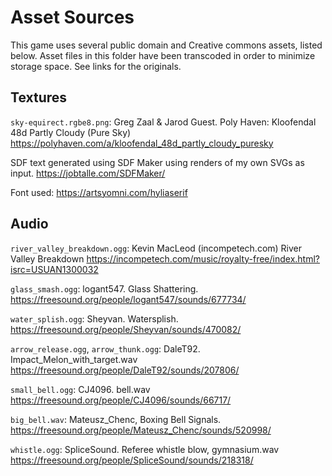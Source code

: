 Asset Sources
=============

This game uses several public domain and Creative commons assets, listed below.
Asset files in this folder have been transcoded in order to minimize storage space.
See links for the originals.

Textures
--------

`sky-equirect.rgbe8.png`: Greg Zaal & Jarod Guest. 
Poly Haven: Kloofendal 48d Partly Cloudy (Pure Sky)
https://polyhaven.com/a/kloofendal_48d_partly_cloudy_puresky

SDF text generated using SDF Maker using renders of my own SVGs as input.
https://jobtalle.com/SDFMaker/

Font used: https://artsyomni.com/hyliaserif

Audio
-----

`river_valley_breakdown.ogg`: Kevin MacLeod (incompetech.com)
River Valley Breakdown
https://incompetech.com/music/royalty-free/index.html?isrc=USUAN1300032

`glass_smash.ogg`: logant547. Glass Shattering.
https://freesound.org/people/logant547/sounds/677734/

`water_splish.ogg`: Sheyvan. Watersplish.
https://freesound.org/people/Sheyvan/sounds/470082/

`arrow_release.ogg`, `arrow_thunk.ogg`: DaleT92. Impact_Melon_with_target.wav
https://freesound.org/people/DaleT92/sounds/207806/

`small_bell.ogg`: CJ4096. bell.wav
https://freesound.org/people/CJ4096/sounds/66717/

`big_bell.wav`: Mateusz_Chenc, Boxing Bell Signals.
https://freesound.org/people/Mateusz_Chenc/sounds/520998/

`whistle.ogg`: SpliceSound. Referee whistle blow, gymnasium.wav
https://freesound.org/people/SpliceSound/sounds/218318/



